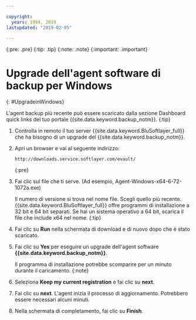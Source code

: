 ```yaml
---

copyright:
  years: 1994, 2019
lastupdated: "2019-02-05"

---
```

{:pre: .pre}
{:tip: .tip}
{:note: .note}
{:important: .important}

# Upgrade dell'agent software di backup per Windows
{: #UpgradeinWindows}

L'agent backup più recente può essere scaricato dalla sezione Dashboard quick links del tuo portale {{site.data.keyword.backup_notm}}.
{:tip}

1. Controlla in remoto il tuo server {{site.data.keyword.BluSoftlayer_full}} che ha bisogno di un upgrade del {{site.data.keyword.backup_notm}}.
2. Apri un browser e vai al seguente indirizzo:
   ```
   http://downloads.service.softlayer.com/evault/
   ```
   {:pre}
3. Fai clic sul file che ti serve. (Ad esempio, Agent-Windows-x64-6-72-1072a.exe)

   Il numero di versione si trova nel nome file. Scegli quello più recente. <br/>{{site.data.keyword.BluSoftlayer_full}} offre programmi di installazione a 32 bit e 64 bit separati. Se hai un sistema operativo a 64 bit, scarica il file che include x64 nel nome.
   {:tip}
4. Fai clic su **Run** nella schermata di download e di nuovo dopo che è stato scaricato.
5. Fai clic su **Yes** per eseguire un upgrade dell'agent software **{{site.data.keyword.backup_notm}}**.

   Il programma di installazione potrebbe scomparire per un minuto durante il caricamento.
   {:note}
6. Seleziona **Keep my current registration** e fai clic su **next**.
7. Fai clic su **next**. L'agent inizia il processo di aggiornamento. Potrebbero essere necessari alcuni minuti.
8. Nella schermata di completamento, fai clic su **Finish**.
